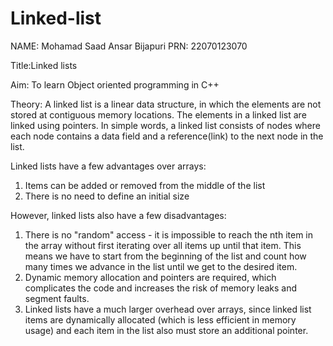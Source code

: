 # Linked-list



NAME: Mohamad Saad Ansar Bijapuri
PRN: 22070123070


Title:Linked lists

Aim: To learn Object oriented programming in C++

Theory: A linked list is a linear data structure, in which the elements are not stored at contiguous memory locations. The elements in a linked list are linked using pointers.
In simple words, a linked list consists of nodes where each node contains a data field and a reference(link) to the next node in the list.


Linked lists have a few advantages over arrays:

1) Items can be added or removed from the middle of the list
2) There is no need to define an initial size


However, linked lists also have a few disadvantages:

1) There is no "random" access - it is impossible to reach the nth item in the array without first iterating over all items up until that item. This means we have to start from the beginning of the list and count how many times we advance in the list until we get to the desired item.
2) Dynamic memory allocation and pointers are required, which complicates the code and increases the risk of memory leaks and segment faults.
3) Linked lists have a much larger overhead over arrays, since linked list items are dynamically allocated (which is less efficient in memory usage) and each item in the list also must store an additional pointer.
